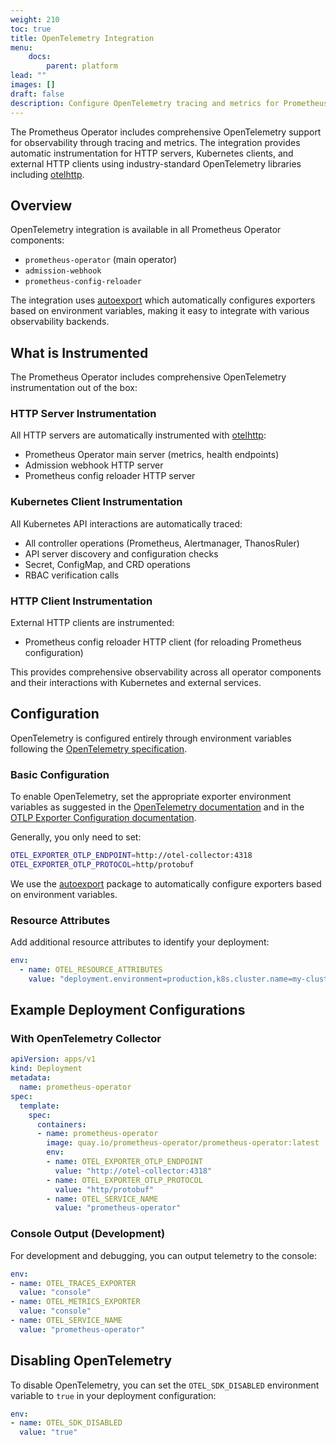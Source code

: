```yaml
---
weight: 210
toc: true
title: OpenTelemetry Integration
menu:
    docs:
        parent: platform
lead: ""
images: []
draft: false
description: Configure OpenTelemetry tracing and metrics for Prometheus Operator
---
```


The Prometheus Operator includes comprehensive OpenTelemetry support for observability through tracing and metrics. The integration provides automatic instrumentation for HTTP servers, Kubernetes clients, and external HTTP clients using industry-standard OpenTelemetry libraries including [otelhttp](https://pkg.go.dev/go.opentelemetry.io/contrib/instrumentation/net/http/otelhttp).

## Overview

OpenTelemetry integration is available in all Prometheus Operator components:
- `prometheus-operator` (main operator)
- `admission-webhook`
- `prometheus-config-reloader`

The integration uses [autoexport](https://pkg.go.dev/go.opentelemetry.io/contrib/exporters/autoexport) which automatically configures exporters based on environment variables, making it easy to integrate with various observability backends.

## What is Instrumented

The Prometheus Operator includes comprehensive OpenTelemetry instrumentation out of the box:

### HTTP Server Instrumentation

All HTTP servers are automatically instrumented with [otelhttp](https://pkg.go.dev/go.opentelemetry.io/contrib/instrumentation/net/http/otelhttp):
- Prometheus Operator main server (metrics, health endpoints)
- Admission webhook HTTP server
- Prometheus config reloader HTTP server

### Kubernetes Client Instrumentation

All Kubernetes API interactions are automatically traced:
- All controller operations (Prometheus, Alertmanager, ThanosRuler)
- API server discovery and configuration checks
- Secret, ConfigMap, and CRD operations
- RBAC verification calls

### HTTP Client Instrumentation

External HTTP clients are instrumented:
- Prometheus config reloader HTTP client (for reloading Prometheus configuration)

This provides comprehensive observability across all operator components and their interactions with Kubernetes and external services.

## Configuration

OpenTelemetry is configured entirely through environment variables following the [OpenTelemetry specification](https://opentelemetry.io/docs/specs/otel/configuration/sdk-environment-variables/).

### Basic Configuration

To enable OpenTelemetry, set the appropriate exporter environment variables as suggested in the [OpenTelemetry documentation](https://opentelemetry.io/docs/specs/otel/configuration/sdk-environment-variables/) and in the [OTLP Exporter Configuration documentation](https://opentelemetry.io/docs/languages/sdk-configuration/otlp-exporter/).

Generally, you only need to set:

```bash
OTEL_EXPORTER_OTLP_ENDPOINT=http://otel-collector:4318
OTEL_EXPORTER_OTLP_PROTOCOL=http/protobuf
```

We use the [autoexport](https://pkg.go.dev/go.opentelemetry.io/contrib/exporters/autoexport) package to automatically configure exporters based on environment variables.

### Resource Attributes

Add additional resource attributes to identify your deployment:

```yaml
env:
  - name: OTEL_RESOURCE_ATTRIBUTES
    value: "deployment.environment=production,k8s.cluster.name=my-cluster,k8s.namespace.name=monitoring"
```

## Example Deployment Configurations

### With OpenTelemetry Collector

```yaml
apiVersion: apps/v1
kind: Deployment
metadata:
  name: prometheus-operator
spec:
  template:
    spec:
      containers:
      - name: prometheus-operator
        image: quay.io/prometheus-operator/prometheus-operator:latest
        env:
        - name: OTEL_EXPORTER_OTLP_ENDPOINT
          value: "http://otel-collector:4318"
        - name: OTEL_EXPORTER_OTLP_PROTOCOL
          value: "http/protobuf"  
        - name: OTEL_SERVICE_NAME
          value: "prometheus-operator"
```

### Console Output (Development)

For development and debugging, you can output telemetry to the console:

```yaml
env:
- name: OTEL_TRACES_EXPORTER
  value: "console"
- name: OTEL_METRICS_EXPORTER
  value: "console"
- name: OTEL_SERVICE_NAME
  value: "prometheus-operator"
```

## Disabling OpenTelemetry

To disable OpenTelemetry, you can set the `OTEL_SDK_DISABLED` environment variable to `true` in your deployment configuration:

```yaml
env:
- name: OTEL_SDK_DISABLED
  value: "true"
```
